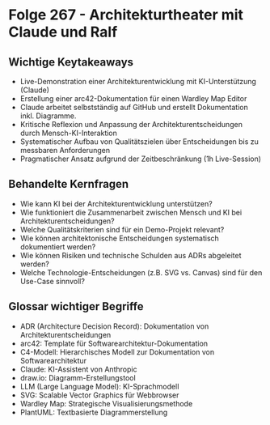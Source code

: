 # Folge 267 - Architekturtheater mit Claude und Ralf

## Wichtige Keytakeaways

- Live-Demonstration einer Architekturentwicklung mit KI-Unterstützung (Claude)
- Erstellung einer arc42-Dokumentation für einen Wardley Map Editor
- Claude arbeitet selbstständig auf GitHub und erstellt Dokumentation inkl. Diagramme.
- Kritische Reflexion und Anpassung der Architekturentscheidungen durch Mensch-KI-Interaktion
- Systematischer Aufbau von Qualitätszielen über Entscheidungen bis zu messbaren Anforderungen
- Pragmatischer Ansatz aufgrund der Zeitbeschränkung (1h Live-Session)

## Behandelte Kernfragen

- Wie kann KI bei der Architekturentwicklung unterstützen?
- Wie funktioniert die Zusammenarbeit zwischen Mensch und KI bei Architekturentscheidungen?
- Welche Qualitätskriterien sind für ein Demo-Projekt relevant?
- Wie können architektonische Entscheidungen systematisch dokumentiert werden?
- Wie können Risiken und technische Schulden aus ADRs abgeleitet werden?
- Welche Technologie-Entscheidungen (z.B. SVG vs. Canvas) sind für den Use-Case sinnvoll?

## Glossar wichtiger Begriffe

- ADR (Architecture Decision Record): Dokumentation von Architekturentscheidungen
- arc42: Template für Softwarearchitektur-Dokumentation
- C4-Modell: Hierarchisches Modell zur Dokumentation von Softwarearchitektur
- Claude: KI-Assistent von Anthropic
- draw.io: Diagramm-Erstellungstool
- LLM (Large Language Model): KI-Sprachmodell
- SVG: Scalable Vector Graphics für Webbrowser
- Wardley Map: Strategische Visualisierungsmethode
- PlantUML: Textbasierte Diagrammerstellung
